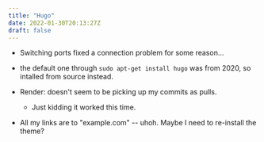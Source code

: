 ```yaml
---
title: "Hugo"
date: 2022-01-30T20:13:27Z
draft: false
---
```



- Switching ports fixed a connection problem for some reason... 
- the default one through `sudo apt-get install hugo` was from 2020, so intalled from source instead.


- Render: doesn't seem to be picking up my commits as pulls.
    - Just kidding it worked this time.


- All my links are to "example.com" -- uhoh. Maybe I need to re-install the theme?